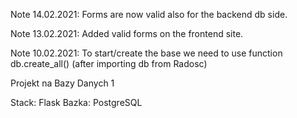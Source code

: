 Note 14.02.2021:
Forms are now valid also for the backend db side.

Note 13.02.2021:
Added valid forms on the frontend site.

Note 10.02.2021:
To start/create the base we need to use function db.create_all() (after importing db from Radosc)

Projekt na Bazy Danych 1

Stack: Flask
Bazka: PostgreSQL
